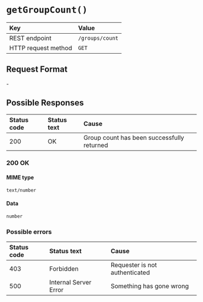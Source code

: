 # `getGroupCount()`

| Key                 | Value           |
| :------------------ | :-------------- |
| REST endpoint       | `/groups/count` |
| HTTP request method | `GET`           |

## Request Format

\-

## Possible Responses

| Status code | Status text | Cause                                      |
| :---------- | :---------- | :----------------------------------------- |
| 200         | OK          | Group count has been successfully returned |

### 200 OK

#### MIME type

`text/number`

#### Data

```typescript
number
```

### Possible errors

| Status code | Status text           | Cause                          |
| :---------- | :-------------------- | :----------------------------- |
| 403         | Forbidden             | Requester is not authenticated |
| 500         | Internal Server Error | Something has gone wrong       |
